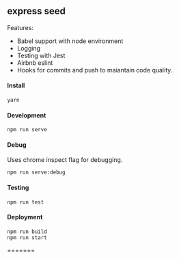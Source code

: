 ## express seed
Features:
- Babel support with node environment
- Logging
- Testing with Jest
- Airbnb eslint
- Hooks for commits and push to maiantain code quality.

#### Install
```
yarn
```
#### Development
```
npm run serve
```
#### Debug
Uses chrome inspect flag for debugging.
```
npm run serve:debug
```
#### Testing
```
npm run test
```
#### Deployment
```
npm run build
npm run start
```
=======

